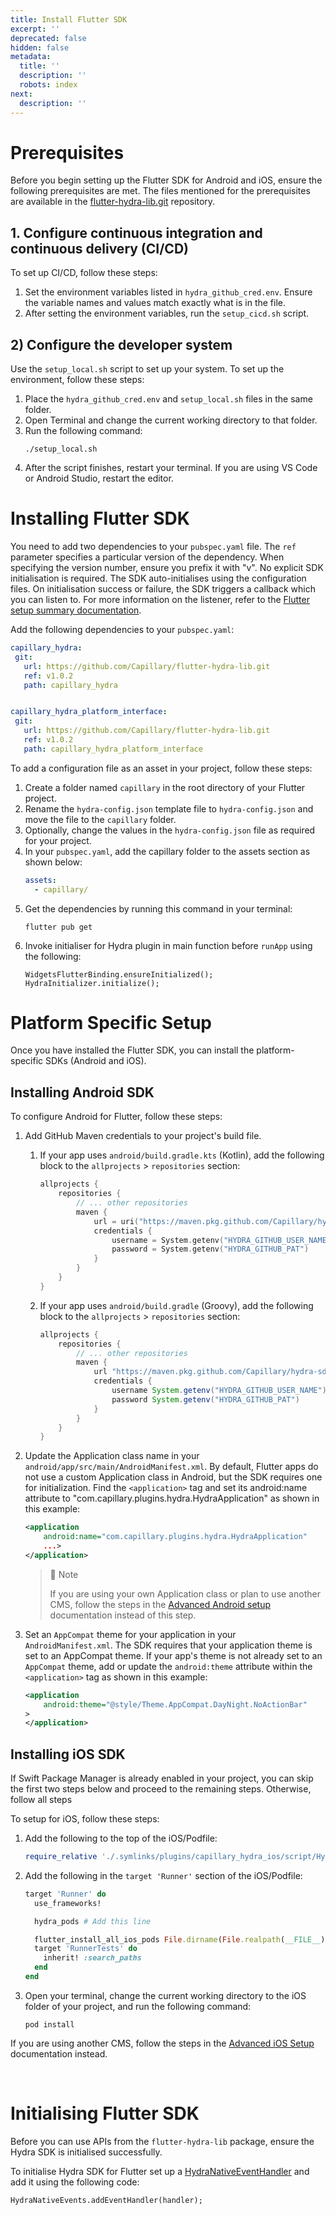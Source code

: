 ```yaml
---
title: Install Flutter SDK
excerpt: ''
deprecated: false
hidden: false
metadata:
  title: ''
  description: ''
  robots: index
next:
  description: ''
---
```

# Prerequisites

Before you begin setting up the Flutter SDK for Android and iOS, ensure the following prerequisites are met. The files mentioned for the prerequisites are available in the  [flutter-hydra-lib.git](https://github.com/Capillary/flutter-hydra-lib.git) repository.

## 1. Configure continuous integration and continuous delivery (CI/CD)

To set up CI/CD, follow these steps:

1. Set the environment variables listed in `hydra_github_cred.env`. Ensure the variable names and values match exactly what is in the file.
2. After setting the environment variables, run the `setup_cicd.sh` script.

## 2) Configure the developer system

Use the `setup_local.sh` script to set up your system. To set up the environment, follow these steps:

1. Place the `hydra_github_cred.env` and `setup_local.sh` files in the same folder.
2. Open Terminal and change the current working directory to that folder.
3. Run the following command:
   ```shell
   ./setup_local.sh
   ```
4. After the script finishes, restart your terminal. If you are using VS Code or Android Studio, restart the editor.

# Installing Flutter SDK

You need to add two dependencies to your `pubspec.yaml` file. The `ref` parameter specifies a particular version of the dependency. When specifying the version number, ensure you prefix it with "v". No explicit SDK initialisation is required. The SDK auto-initialises using the configuration files. On initialisation success or failure, the SDK triggers a callback which you can listen to. For more information on the listener, refer to the [Flutter setup summary documentation](https://docs.capillarytech.com/docs/flutter-setup-summary#/).

Add the following dependencies to your `pubspec.yaml`:

```yaml
capillary_hydra:
 git:
   url: https://github.com/Capillary/flutter-hydra-lib.git
   ref: v1.0.2
   path: capillary_hydra


capillary_hydra_platform_interface:
 git:
   url: https://github.com/Capillary/flutter-hydra-lib.git
   ref: v1.0.2
   path: capillary_hydra_platform_interface
```

To add a configuration file as an asset in your project, follow these steps:

1. Create a folder named `capillary` in the root directory of your Flutter project.
2. Rename the `hydra-config.json` template file to `hydra-config.json` and move the file to the `capillary` folder.
3. Optionally, change the values in the `hydra-config.json` file as required for your project.
4. In your `pubspec.yaml`, add the capillary folder to the assets section as shown below:
   ```yaml
   assets:
     - capillary/
   ```
5. Get the dependencies by running this command in your terminal:
   ```shell
   flutter pub get
   ```
6. Invoke initialiser for Hydra plugin in main function before `runApp` using the following:
   ```Text Dart
   WidgetsFlutterBinding.ensureInitialized();
   HydraInitializer.initialize();
   ```

# Platform Specific Setup

Once you have installed the Flutter SDK, you can install the platform-specific SDKs (Android and iOS).

## Installing Android SDK

To configure Android for Flutter, follow these steps:

1. Add GitHub Maven credentials to your project's build file.
   1. If your app uses `android/build.gradle.kts` (Kotlin), add the following block to the `allprojects` > `repositories` section:
      ```kotlin
      allprojects {
          repositories {
              // ... other repositories
              maven {
                  url = uri("https://maven.pkg.github.com/Capillary/hydra-sdk-android-maven")
                  credentials {
                      username = System.getenv("HYDRA_GITHUB_USER_NAME")
                      password = System.getenv("HYDRA_GITHUB_PAT")
                  }
              }
          }
      }
      ```
   2. If your app uses `android/build.gradle` (Groovy), add the following block to the `allprojects` > `repositories` section:
      ```groovy
      allprojects {
          repositories {
              // ... other repositories
              maven {
                  url "https://maven.pkg.github.com/Capillary/hydra-sdk-android-maven"
                  credentials {
                      username System.getenv("HYDRA_GITHUB_USER_NAME")
                      password System.getenv("HYDRA_GITHUB_PAT")
                  }
              }
          }
      }
      ```

2. Update the Application class name in your `android/app/src/main/AndroidManifest.xml`. By default, Flutter apps do not use a custom Application class in Android, but the SDK requires one for initialization. Find the `<application>` tag and set its android:name attribute to "com.capillary.plugins.hydra.HydraApplication" as shown in this example:
   ```xml
   <application
       android:name="com.capillary.plugins.hydra.HydraApplication"
       ...>
   </application>
   ```
   > 📘 Note
   >
   > If you are using your own Application class or plan to use another CMS, follow the steps in the [Advanced Android setup](https://docs.capillarytech.com/docs/flutter-sdk-advanced-setup#advanced-android-setup) documentation instead of this step.

3. Set an `AppCompat` theme for your application in your `AndroidManifest.xml`. The SDK requires that your application theme is set to an AppCompat theme. If your app's theme is not already set to an `AppCompat` theme, add or update the `android:theme` attribute within the `<application>` tag as shown in this example:
   ```xml
   <application
       android:theme="@style/Theme.AppCompat.DayNight.NoActionBar"
   >
   </application>
   ```

## Installing iOS SDK

If Swift Package Manager is already enabled in your project, you can skip the first two steps below and proceed to the remaining steps. Otherwise, follow all steps

To setup for iOS, follow these steps:

1. Add the following to the top of the iOS/Podfile:
   ```ruby
   require_relative './.symlinks/plugins/capillary_hydra_ios/script/HydraPods.rb'
   ```
2. Add the following in the `target 'Runner'` section of the iOS/Podfile:

   ```ruby
   target 'Runner' do
     use_frameworks!

     hydra_pods # Add this line

     flutter_install_all_ios_pods File.dirname(File.realpath(__FILE__))
     target 'RunnerTests' do
       inherit! :search_paths
     end
   end
   ```
3. Open your terminal, change the current working directory to the iOS folder of your project, and run the following command:
   ```shell
   pod install
   ```

If you are using another CMS, follow the steps in the [Advanced iOS Setup](https://docs.capillarytech.com/docs/flutter-sdk-advanced-setup#advanced-ios-setup) documentation instead.

<br />

# Initialising Flutter SDK

Before you can use APIs from the `flutter-hydra-lib` package, ensure the Hydra SDK is initialised successfully.

To initialise Hydra SDK for Flutter set up a [HydraNativeEventHandler](https://docs.capillarytech.com/docs/flutter-sdk-api-reference#hydranativeeventhandler-class)  and add it using the following code:

```Text Dart
HydraNativeEvents.addEventHandler(handler);
```